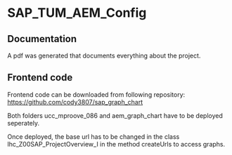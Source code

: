 # SAP_TUM_AEM_Config

## Documentation
A pdf was generated that documents everything about the project.

## Frontend code
Frontend code can be downloaded from following repository: https://github.com/cody3807/sap_graph_chart

Both folders ucc_mproove_086 and aem_graph_chart have to be deployed seperately.

Once deployed, the base url has to be changed in the class lhc_Z00SAP_ProjectOverview_I in the method createUrls to access graphs.

